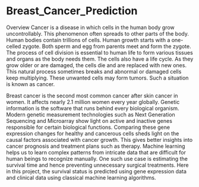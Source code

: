 # Breast_Cancer_Prediction

Overview
Cancer is a disease in which cells in the human body grow uncontrollably. This phenomenon often spreads to other parts of the body. Human bodies contain trillions of cells. Human growth starts with a one-celled zygote. Both sperm and egg from parents meet and form the zygote. The process of cell division is essential to human life to form various tissues and organs as the body needs them. The cells also have a life cycle. As they grow older or are damaged, the cells die and are replaced with new ones. This natural process sometimes breaks and abnormal or damaged cells keep multiplying. These unwanted cells may form tumors. Such a situation is known as cancer.

Breast cancer is the second most common cancer after skin cancer in women. It affects nearly 2.1 million women every year globally. Genetic information is the software that runs behind every biological organism. Modern genetic measurement technologies such as Next Generation Sequencing and Microarray show light on active and inactive genes responsible for certain biological functions. Comparing these gene expression changes for healthy and cancerous cells sheds light on the causal factors associated with cancer growth. This gives better insights into cancer prognosis and treatment plans such as therapy. Machine learning helps us to learn complex patterns from intricate data that are difficult for human beings to recognize manually. One such use case is estimating the survival time and hence preventing unnecessary surgical treatments. Here in this project, the survival status is predicted using gene expression data and clinical data using classical machine learning algorithms.
